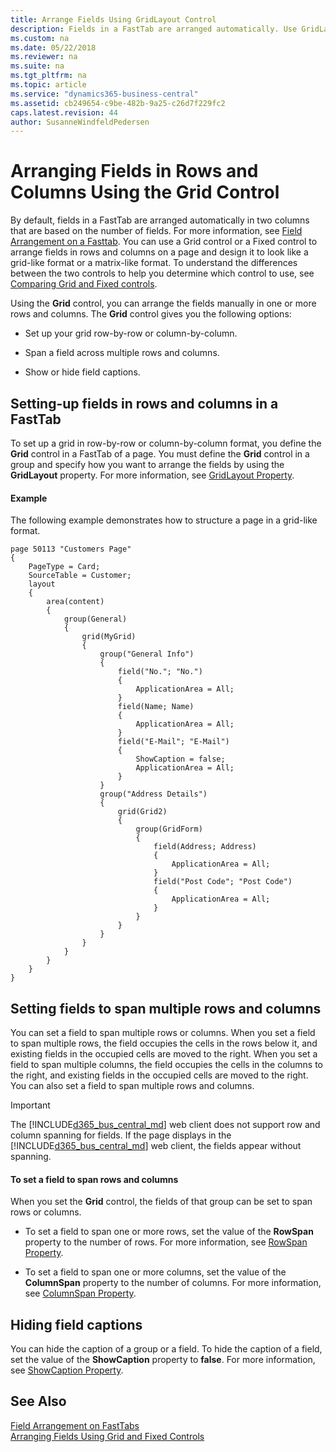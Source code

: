 ```yaml
---
title: Arrange Fields Using GridLayout Control
description: Fields in a FastTab are arranged automatically. Use GridLayout control to manually set up rows, columns, span fields across, and show or hide captions.
ms.custom: na
ms.date: 05/22/2018
ms.reviewer: na
ms.suite: na
ms.tgt_pltfrm: na
ms.topic: article
ms.service: "dynamics365-business-central"
ms.assetid: cb249654-c9be-482b-9a25-c26d7f229fc2
caps.latest.revision: 44
author: SusanneWindfeldPedersen
---
```

# Arranging Fields in Rows and Columns Using the Grid Control
By default, fields in a FastTab are arranged automatically in two columns that are based on the number of fields. For more information, see [Field Arrangement on a Fasttab](devenv-arranging-fields-on-fasttab.md). You can use a Grid control or a Fixed control to arrange fields in rows and columns on a page and design it to look like a grid-like format or a matrix-like format. To understand the differences between the two controls to help you determine which control to use, see [Comparing Grid and Fixed controls](devenv-arranging-fields-using-grid-and-fixed-controls.md). 

Using the **Grid** control, you can arrange the fields manually in one or more rows and columns. The **Grid** control gives you the following options:  
  
-   Set up your grid row-by-row or column-by-column.  
  
-   Span a field across multiple rows and columns.  
  
-   Show or hide field captions.  
  
## Setting-up fields in rows and columns in a FastTab  
To set up a grid in row-by-row or column-by-column format, you define the **Grid** control in a FastTab of a page. You must define the **Grid** control in a group and specify how you want to arrange the fields by using the **GridLayout** property. For more information, see [GridLayout Property](properties/devenv-gridlayout-property.md). 

#### Example
The following example demonstrates how to structure a page in a grid-like format. 

```
page 50113 "Customers Page"
{
    PageType = Card;
    SourceTable = Customer;
    layout
    {
        area(content)
        {
            group(General)
            {
                grid(MyGrid)
                {
                    group("General Info")
                    {
                        field("No."; "No.")
                        {
                            ApplicationArea = All;
                        }
                        field(Name; Name)
                        {
                            ApplicationArea = All;
                        }
                        field("E-Mail"; "E-Mail")
                        {
                            ShowCaption = false;
                            ApplicationArea = All;
                        }
                    }
                    group("Address Details")
                    {
                        grid(Grid2)
                        {
                            group(GridForm)
                            {
                                field(Address; Address)
                                {
                                    ApplicationArea = All;
                                }
                                field("Post Code"; "Post Code")
                                {
                                    ApplicationArea = All;
                                }
                            }
                        }
                    }
                }
            }
        }
    }
}
```

## Setting fields to span multiple rows and columns  
You can set a field to span multiple rows or columns. When you set a field to span multiple rows, the field occupies the cells in the rows below it, and existing fields in the occupied cells are moved to the right. When you set a field to span multiple columns, the field occupies the cells in the columns to the right, and existing fields in the occupied cells are moved to the right. You can also set a field to span multiple rows and columns. 

> [!IMPORTANT]  
>  The [!INCLUDE[d365_bus_central_md](includes/d365_bus_central_md.md)] web client does not support row and column spanning for fields. If the page displays in the [!INCLUDE[d365_bus_central_md](includes/d365_bus_central_md.md)] web client, the fields appear without spanning.  
  
#### To set a field to span rows and columns  
  
When you set the **Grid** control, the fields of that group can be set to span rows or columns.
  
-   To set a field to span one or more rows, set the value of the **RowSpan** property to the number of rows. For more information, see [RowSpan Property](properties/devenv-rowspan-property.md). 
  
-   To set a field to span one or more columns, set the value of the **ColumnSpan** property to the number of columns. For more information, see [ColumnSpan Property](properties/devenv-columnspan-property.md).  
  
##  <a name="position"></a> Hiding field captions  
  
You can hide the caption of a group or a field. To hide the caption of a field, set the value of the **ShowCaption** property to **false**. For more information, see [ShowCaption Property](properties/devenv-showcaption-property.md).

  
## See Also  
 [Field Arrangement on FastTabs](devenv-arranging-fields-on-fasttab.md)   
 [Arranging Fields Using Grid and Fixed Controls](devenv-arranging-fields-using-grid-and-fixed-controls.md)